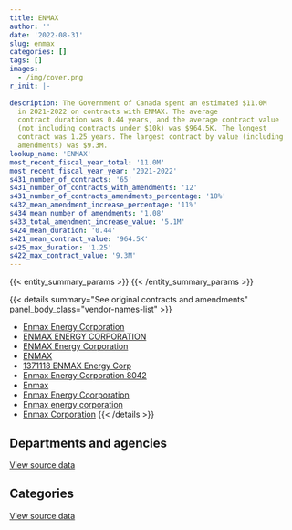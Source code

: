 ```yaml
---
title: ENMAX
author: ''
date: '2022-08-31'
slug: enmax
categories: []
tags: []
images:
  - /img/cover.png
r_init: |-
  
description: The Government of Canada spent an estimated $11.0M
  in 2021-2022 on contracts with ENMAX. The average
  contract duration was 0.44 years, and the average contract value
  (not including contracts under $10k) was $964.5K. The longest
  contract was 1.25 years. The largest contract by value (including
  amendments) was $9.3M.
lookup_name: 'ENMAX'
most_recent_fiscal_year_total: '11.0M'
most_recent_fiscal_year_year: '2021-2022'
s431_number_of_contracts: '65'
s431_number_of_contracts_with_amendments: '12'
s431_number_of_contracts_amendments_percentage: '18%'
s432_mean_amendment_increase_percentage: '11%'
s434_mean_number_of_amendments: '1.08'
s433_total_amendment_increase_value: '5.1M'
s424_mean_duration: '0.44'
s421_mean_contract_value: '964.5K'
s425_max_duration: '1.25'
s422_max_contract_value: '9.3M'
---
```


<script src="/rmarkdown-libs/htmlwidgets/htmlwidgets.js"></script>
<link href="/rmarkdown-libs/datatables-css/datatables-crosstalk.css" rel="stylesheet" />
<script src="/rmarkdown-libs/datatables-binding/datatables.js"></script>
<script src="/rmarkdown-libs/jquery/jquery-3.6.0.min.js"></script>
<link href="/rmarkdown-libs/dt-core-bootstrap/css/dataTables.bootstrap.min.css" rel="stylesheet" />
<link href="/rmarkdown-libs/dt-core-bootstrap/css/dataTables.bootstrap.extra.css" rel="stylesheet" />
<script src="/rmarkdown-libs/dt-core-bootstrap/js/jquery.dataTables.min.js"></script>
<script src="/rmarkdown-libs/dt-core-bootstrap/js/dataTables.bootstrap.min.js"></script>
<link href="/rmarkdown-libs/crosstalk/css/crosstalk.min.css" rel="stylesheet" />
<script src="/rmarkdown-libs/crosstalk/js/crosstalk.min.js"></script>
<script src="/rmarkdown-libs/htmlwidgets/htmlwidgets.js"></script>
<link href="/rmarkdown-libs/datatables-css/datatables-crosstalk.css" rel="stylesheet" />
<script src="/rmarkdown-libs/datatables-binding/datatables.js"></script>
<script src="/rmarkdown-libs/jquery/jquery-3.6.0.min.js"></script>
<link href="/rmarkdown-libs/dt-core-bootstrap/css/dataTables.bootstrap.min.css" rel="stylesheet" />
<link href="/rmarkdown-libs/dt-core-bootstrap/css/dataTables.bootstrap.extra.css" rel="stylesheet" />
<script src="/rmarkdown-libs/dt-core-bootstrap/js/jquery.dataTables.min.js"></script>
<script src="/rmarkdown-libs/dt-core-bootstrap/js/dataTables.bootstrap.min.js"></script>
<link href="/rmarkdown-libs/crosstalk/css/crosstalk.min.css" rel="stylesheet" />
<script src="/rmarkdown-libs/crosstalk/js/crosstalk.min.js"></script>

{{< entity_summary_params >}}
{{< /entity_summary_params >}}

{{< details summary="See original contracts and amendments" panel_body_class="vendor-names-list" >}}
- [Enmax Energy Corporation](https://search.open.canada.ca/en/ct/?sort=contract_value_f%20desc&page=1&search_text=%22Enmax%20Energy%20Corporation%22)
- [ENMAX ENERGY CORPORATION](https://search.open.canada.ca/en/ct/?sort=contract_value_f%20desc&page=1&search_text=%22ENMAX%20ENERGY%20CORPORATION%22)
- [ENMAX Energy Corporation](https://search.open.canada.ca/en/ct/?sort=contract_value_f%20desc&page=1&search_text=%22ENMAX%20Energy%20Corporation%22)
- [ENMAX](https://search.open.canada.ca/en/ct/?sort=contract_value_f%20desc&page=1&search_text=%22ENMAX%22)
- [1371118 ENMAX Energy Corp](https://search.open.canada.ca/en/ct/?sort=contract_value_f%20desc&page=1&search_text=%221371118%20ENMAX%20Energy%20Corp%22)
- [Enmax Energy Corporation 8042](https://search.open.canada.ca/en/ct/?sort=contract_value_f%20desc&page=1&search_text=%22Enmax%20Energy%20Corporation%208042%22)
- [Enmax](https://search.open.canada.ca/en/ct/?sort=contract_value_f%20desc&page=1&search_text=%22Enmax%22)
- [Enmax Energy Coorporation](https://search.open.canada.ca/en/ct/?sort=contract_value_f%20desc&page=1&search_text=%22Enmax%20Energy%20Coorporation%22)
- [Enmax energy corporation](https://search.open.canada.ca/en/ct/?sort=contract_value_f%20desc&page=1&search_text=%22Enmax%20energy%20corporation%22)
- [Enmax Corporation](https://search.open.canada.ca/en/ct/?sort=contract_value_f%20desc&page=1&search_text=%22Enmax%20Corporation%22)
{{< /details >}}

## Departments and agencies

<div id="htmlwidget-1" style="width:100%;height:auto;" class="datatables html-widget"></div>
<script type="application/json" data-for="htmlwidget-1">{"x":{"style":"bootstrap","filter":"none","vertical":false,"data":[["<a href=\"/departments/dnd-mdn/\">National Defence<\/a>"],[8506701.71],[12911217.93],[9242399.73],[10961817.68]],"container":"<table class=\"table table-striped table-hover row-border order-column display\">\n  <thead>\n    <tr>\n      <th>Department<\/th>\n      <th>2018-2019<\/th>\n      <th>2019-2020<\/th>\n      <th>2020-2021<\/th>\n      <th>2021-2022<\/th>\n    <\/tr>\n  <\/thead>\n<\/table>","options":{"order":[[4,"desc"]],"pageLength":10,"autoWidth":true,"columnDefs":[{"targets":1,"render":"function(data, type, row, meta) {\n    return type !== 'display' ? data : DTWidget.formatCurrency(data, \"$\", 2, 3, \",\", \".\", true, null);\n  }"},{"targets":2,"render":"function(data, type, row, meta) {\n    return type !== 'display' ? data : DTWidget.formatCurrency(data, \"$\", 2, 3, \",\", \".\", true, null);\n  }"},{"targets":3,"render":"function(data, type, row, meta) {\n    return type !== 'display' ? data : DTWidget.formatCurrency(data, \"$\", 2, 3, \",\", \".\", true, null);\n  }"},{"targets":4,"render":"function(data, type, row, meta) {\n    return type !== 'display' ? data : DTWidget.formatCurrency(data, \"$\", 2, 3, \",\", \".\", true, null);\n  }"},{"width":"16%","targets":[1,2,3,4]},{"className":"dt-right","targets":[1,2,3,4]}],"orderClasses":false}},"evals":["options.columnDefs.0.render","options.columnDefs.1.render","options.columnDefs.2.render","options.columnDefs.3.render"],"jsHooks":[]}</script>
<p class="text-right">
<a href="https://github.com/GoC-Spending/contracts-data/tree/main/data/out/vendors/enmax/summary_by_fiscal_year_by_department.csv" class="source-data-link btn btn-link">View source data</a>
</p>

## Categories

<div id="htmlwidget-2" style="width:100%;height:auto;" class="datatables html-widget"></div>
<script type="application/json" data-for="htmlwidget-2">{"x":{"style":"bootstrap","filter":"none","vertical":false,"data":[["<a href=\"/categories/facilities_and_construction/\">Facilities and construction<\/a>"],[8506701.71],[12911217.93],[9242399.73],[10961817.68]],"container":"<table class=\"table table-striped table-hover row-border order-column display\">\n  <thead>\n    <tr>\n      <th>Category<\/th>\n      <th>2018-2019<\/th>\n      <th>2019-2020<\/th>\n      <th>2020-2021<\/th>\n      <th>2021-2022<\/th>\n    <\/tr>\n  <\/thead>\n<\/table>","options":{"order":[[4,"desc"]],"dom":"t","pageLength":30,"autoWidth":true,"columnDefs":[{"targets":1,"render":"function(data, type, row, meta) {\n    return type !== 'display' ? data : DTWidget.formatCurrency(data, \"$\", 2, 3, \",\", \".\", true, null);\n  }"},{"targets":2,"render":"function(data, type, row, meta) {\n    return type !== 'display' ? data : DTWidget.formatCurrency(data, \"$\", 2, 3, \",\", \".\", true, null);\n  }"},{"targets":3,"render":"function(data, type, row, meta) {\n    return type !== 'display' ? data : DTWidget.formatCurrency(data, \"$\", 2, 3, \",\", \".\", true, null);\n  }"},{"targets":4,"render":"function(data, type, row, meta) {\n    return type !== 'display' ? data : DTWidget.formatCurrency(data, \"$\", 2, 3, \",\", \".\", true, null);\n  }"},{"width":"16%","targets":[1,2,3,4]},{"className":"dt-right","targets":[1,2,3,4]}],"orderClasses":false,"lengthMenu":[10,25,30,50,100]}},"evals":["options.columnDefs.0.render","options.columnDefs.1.render","options.columnDefs.2.render","options.columnDefs.3.render"],"jsHooks":[]}</script>
<p class="text-right">
<a href="https://github.com/GoC-Spending/contracts-data/tree/main/data/out/vendors/enmax/summary_by_fiscal_year_by_category.csv" class="source-data-link btn btn-link">View source data</a>
</p>
